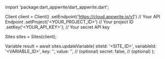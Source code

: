 import 'package:dart_appwrite/dart_appwrite.dart';

Client client = Client()
    .setEndpoint('https://cloud.appwrite.io/v1') // Your API Endpoint
    .setProject('<YOUR_PROJECT_ID>') // Your project ID
    .setKey('<YOUR_API_KEY>'); // Your secret API key

Sites sites = Sites(client);

Variable result = await sites.updateVariable(
    siteId: '<SITE_ID>',
    variableId: '<VARIABLE_ID>',
    key: '<KEY>',
    value: '<VALUE>', // (optional)
    secret: false, // (optional)
);
